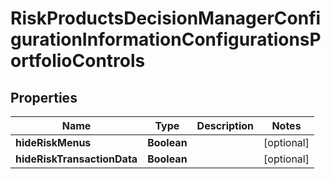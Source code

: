
# RiskProductsDecisionManagerConfigurationInformationConfigurationsPortfolioControls

## Properties
Name | Type | Description | Notes
------------ | ------------- | ------------- | -------------
**hideRiskMenus** | **Boolean** |  |  [optional]
**hideRiskTransactionData** | **Boolean** |  |  [optional]



